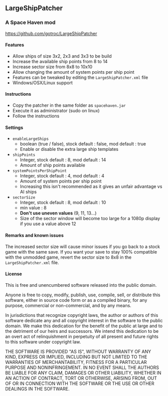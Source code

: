 ## LargeShipPatcher

### A Space Haven mod

https://github.com/gotroc/LargeShipPatcher

#### Features

- Allow ships of size 3x2, 2x3 and 3x3 to be build
- Increase the available ship points from 8 to 14
- Increase sector size from 8x8 to 10x10
- Allow changing the amount of system points per ship point
- Features can be tweaked by editing the `LargeShipPatcher.xml` file
- Windows/OSX/Linux support

#### Instructions
- Copy the patcher in the same folder as `spacehaven.jar`
- Execute it as administrator (sudo on linux)
- Follow the instructions

#### Settings

- `enableLargeShips`
  - boolean (true / false), stock default : false, mod default : true
  - Enable or disable the extra large ship templates
- `shipPoints`
  - Integer, stock default : 8, mod default : 14
  - Amount of ship points available
- `systemPointsPerShipPoint`
  - Integer, stock default : 4, mod default : 4
  - Amount of system points per ship point
  - Increasing this isn't recommended as it gives an unfair advantage vs AI ships
- `sectorSize` 
  - Integer, stock default : 8, mod default : 10
  - min value : 8
  - **Don't use uneven values** (9, 11, 13...)
  - Size of the sector window will become too large for a 1080p display if you use a value above 12

#### Remarks and known issues

The increased sector size will cause minor issues if you go back to a stock game with the same save. If you want your save to stay 100% compatible with the unmodded game, revert the sector size to 8x8 in the `LargeShipPatcher.xml` file.

#### License
This is free and unencumbered software released into the public domain.

Anyone is free to copy, modify, publish, use, compile, sell, or
distribute this software, either in source code form or as a compiled
binary, for any purpose, commercial or non-commercial, and by any
means.

In jurisdictions that recognize copyright laws, the author or authors
of this software dedicate any and all copyright interest in the
software to the public domain. We make this dedication for the benefit
of the public at large and to the detriment of our heirs and
successors. We intend this dedication to be an overt act of
relinquishment in perpetuity of all present and future rights to this
software under copyright law.

THE SOFTWARE IS PROVIDED "AS IS", WITHOUT WARRANTY OF ANY KIND,
EXPRESS OR IMPLIED, INCLUDING BUT NOT LIMITED TO THE WARRANTIES OF
MERCHANTABILITY, FITNESS FOR A PARTICULAR PURPOSE AND NONINFRINGEMENT.
IN NO EVENT SHALL THE AUTHORS BE LIABLE FOR ANY CLAIM, DAMAGES OR
OTHER LIABILITY, WHETHER IN AN ACTION OF CONTRACT, TORT OR OTHERWISE,
ARISING FROM, OUT OF OR IN CONNECTION WITH THE SOFTWARE OR THE USE OR
OTHER DEALINGS IN THE SOFTWARE.
